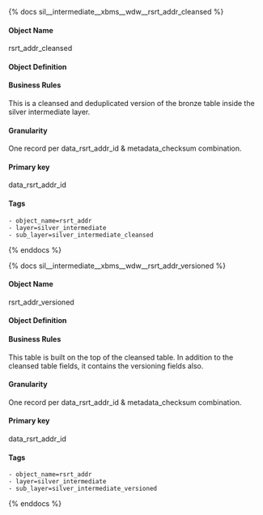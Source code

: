 {% docs sil__intermediate__xbms__wdw__rsrt_addr_cleansed %}

#### Object Name
rsrt_addr_cleansed

#### Object Definition


#### Business Rules
This is a cleansed and deduplicated version of the bronze table inside the silver intermediate layer.

#### Granularity
One record per data_rsrt_addr_id & metadata_checksum combination.

#### Primary key
data_rsrt_addr_id

#### Tags
    - object_name=rsrt_addr
    - layer=silver_intermediate
    - sub_layer=silver_intermediate_cleansed

{% enddocs %}

{% docs sil__intermediate__xbms__wdw__rsrt_addr_versioned %}

#### Object Name
rsrt_addr_versioned

#### Object Definition


#### Business Rules
This table is built on the top of the cleansed table. In addition to the cleansed table fields, it contains the versioning fields also.

#### Granularity
One record per data_rsrt_addr_id & metadata_checksum combination.

#### Primary key
data_rsrt_addr_id

#### Tags
    - object_name=rsrt_addr
    - layer=silver_intermediate
    - sub_layer=silver_intermediate_versioned

{% enddocs %}